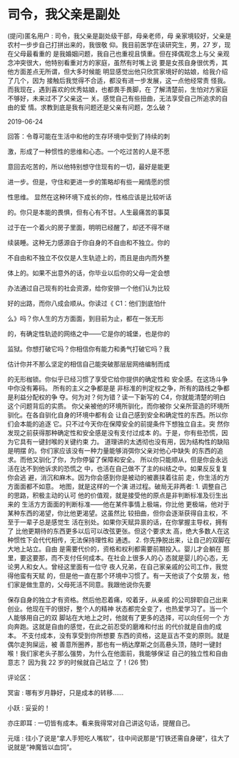 # 司令，我父亲是副处

(提问)匿名用户 : 司令，我父亲是副处级干部，母亲老师，母 亲家境较好，父亲是农村一步步自己打拼出来的，我很敬 仰。我目前医学在读研究生，男，27 岁，现在父母最看重的 是我婚姻问题，我自己也重视且慎重。但在择偶观念上与父 亲观念冲突很大，他特别看重对方的家庭，虽然有时嘴上说 要是女孩自身很优秀，其他方面差点无所谓，但大多时候能 明显感觉出他只欣赏家境好的姑娘，给我介绍了几个，因为 接触后我觉得不合适，都没有进一步发展，这一点他经常责 怪我。而我现在，遇到喜欢的优秀姑娘，也都畏手畏脚，在 了解清楚前，生怕对方家庭不够好，未来过不了父亲这一 关。感觉自己有些扭曲，无法享受自己所追求的自由的爱 情。求教到底是我有问题还是父亲有问题，怎么破？

2019-06-24

回答：令尊可能在生活中和他的生存环境中受到了持续的刺

激，形成了一种惯性的思维和心态。一个吃过苦的人是不愿

意回去吃苦的，所以他特别想守住现有的一切，最好是能更

进一步。但是，守住和更进一步的策略却有些一厢情愿的惯

性思维。 显然在这种环境下成长的你，性格应该是比较听话

的。你只是本能的畏惧，但有心有不甘。人生最痛苦的事莫

过于在一个着火的房子里面，明明已经醒了，却还不得不继

续装睡。这种无力感源自于你自身的不自由和不独立。你的

不自由和不独立不仅仅是人生轨迹上的，而且是由内而外整

体上的。如果不出意外的话，你毕业以后你的父母一定会想

办法通过自己现有的社会资源，给你安排一个他们认为比较

好的出路，而你八成会顺从。你读过《 C1：他们到底怕什

么》吗？你人生的方方面面，到目前为止，都在一张无形

的，有确定性轨迹的网络之中——它是你的城堡，也是你的

监狱。你想打破它吗？你相信你有能力和勇气打破它吗？我

估计你并不那么坚定的相信自己能突破那层层网络编制而成

的无形枷锁。你似乎已经习惯了享受它给你提供的确定性和 安全感。在这场斗争中你没有筹码。 所有的主义之争都是是 非标准的判定权之争，所有的路线之争都是利益分配权的争 夺。何为对？何为错？读一下新写的 C4，你就能清楚的明白 这个问题背后的实质。 你父亲被他的环境所驯化，而你被你 父亲所营造的环境所驯化。在各自驯化自身的环境中都有会 让自己感到安全和确定性的东西。所以你们会本能的追逐 它。只不过今天你在保障安全的前提条件下想独立自主。突 然你发现之前获得那种确定性和安全感是没有支付过成本 的。于是，你有些恐慌，因为它具有一键封喉的关键约束 力。 道理讲的太透彻也没有用，因为结构性的缺陷是明摆 的。你们家应该没有一种力量能够消弭你父亲对他心中缺失 的东西的追求。而他又驯化了你，为你停留了保障和安全。 所以你只能顺从，但是你会永远活在达不到他诉求的恐慌之 中，也活在自己做不了主的纠结之中。如果反反复复你会逃 避，消沉和麻木。因为你会感到你是被动的被裹挟着往前 走，你生活的方方面面都不如意。 地图，就是这样的一个演 进过程。破局无非两者: 1\. 调整自己的思路，积极主动的认可 他的价值观，就是接受他的原点是非判断标准及衍生出来的 生活方方面面的判断标准——他在某件事情上极端，你比他 更极端，他对于某种东西的渴望，你比他更渴望。这虽然比 较扭曲，但你会逐渐获得自主权，不至于一辈子总是感觉生 活在别处。如果你天赋异禀的话，在你掌握主导权，拥有了 比他更期待的东西更多以后可以改弦更张。但这个要求太 高，绝大多数人在这种惯性下会代代相传，无法保持理性和 通透。 2\. 你先挣脱出来，让自己的双脚在大地上站立。自由 是需要代价的，资格和权利都需要前期投入。婴儿才会躺在 那里，要这要那，而不支付任何成本。在社会上很多人的心 态就是婴儿的心态，无论男人和女人。曾经这里面有一位守 夜人兄弟，在自己家亲戚的公司工作，我觉得他蛮有天赋 的，但是他一直在那个环境中习惯了。有一天他谈了个女朋 友，他们家是做生意的，父母死活不同意。我跟他说你先要

保存自身的独立才有资格。然后他忍着痛，咬着牙，从亲戚 的公司辞职自己出来创业。他现在干的很好，整个人的精神 状态都完全变了，也热爱学习了。当一个人能够用自己的双 脚站在大地上之时，他就有了更多的选择，可以向任何一个 方向奔跑。这就是自由的感觉，在此之前忍受的磨难和付出 的代价就是自由的成本。 不支付成本，没有享受到你所想要 东西的资格，这是亘古不变的原则。就是偶尔走狗屎运，被 善意所圈养，那也有一柄达摩斯之剑高悬头顶，随时一键封 喉！我们家老头子那么强势，为什么在他面前，我能够保证 自己的独立性和自由意志？ 因为我 22 岁的时候就自己站立 了！(26 赞)

评论区：

冥宙 : 哪有岁月静好，只是成本的转移……

小跃 : 妥妥的！

亦庄即耳 : 一切皆有成本。看来我得常对自己讲这句话，提醒自己。

元瑶 : 往小了说是“拿人手短吃人嘴软”，往中间说那是“打铁还需自身硬”，往大了说就是“神魔皆以血饲”。
